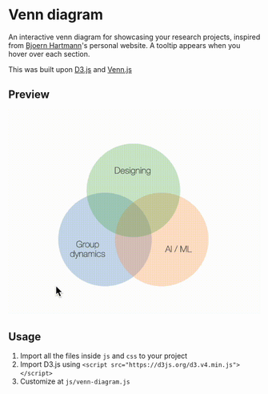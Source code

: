 # Venn diagram
An interactive venn diagram for showcasing your research projects, inspired from [Bjoern Hartmann](https://people.eecs.berkeley.edu/~bjoern/)'s personal website. A tooltip appears when you hover over each section.

This was built upon [D3.js](https://d3js.org/) and [Venn.js](http://benfred.github.io/venn.js/)

## Preview
![preview](screenshot/venn-diagram.gif)

## Usage
1. Import all the files inside `js` and `css` to your project
2. Import D3.js using `<script src="https://d3js.org/d3.v4.min.js"></script>`
3. Customize at `js/venn-diagram.js`
